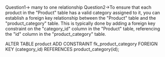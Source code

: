 Question1->   many to one relationship
Question2->To ensure that each product in the "Product" table has a valid category assigned to it, you can establish a foreign key relationship between the "Product" table and the "product_category" table. This is typically done by adding a foreign key constraint on the "category_id" column in the "Product" table, referencing the "id" column in the "product_category" table.

ALTER TABLE product
ADD CONSTRAINT fk_product_category
FOREIGN KEY (category_id)
REFERENCES product_category(id);
